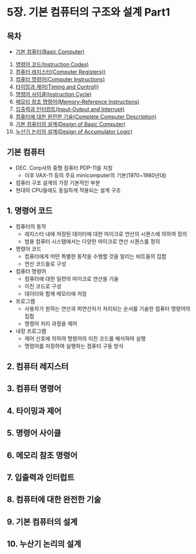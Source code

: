 # 5장. 기본 컴퓨터의 구조와 설계 Part1

[CSA2021 컴퓨터시스템구조 제 5 장 Part 1-1]: https://www.youtube.com/watch?v=vSnpYzCuwVY&amp;list=PLc8fQ-m7b1hCHTT7VH2oo0Ng7Et096dYc&amp;index=10
[CSA2021 컴퓨터시스템구조 제 5 장 Part 1-2]: https://www.youtube.com/watch?v=T2oKxvinK84&amp;list=PLc8fQ-m7b1hCHTT7VH2oo0Ng7Et096dYc&amp;index=11



## 목차

- [기본 컴퓨터(Basic Computer)](#기본-컴퓨터)

1. [명령어 코드(Instruction Codes)](#1-명령어-코드)
2. [컴퓨터 레지스터(Computer Registers))](#2-컴퓨터-레지스터)
3. [컴퓨터 명령어(Computer Instructions)](#3-컴퓨터-명령어)
4. [타이밍과 제어(Timing and Control))](#4-타이밍과-제어)
5. [명령어 사이클(Instruction Cycle)](#5-명령어-사이클)
6. [메모리 참조 명령어(Memory-Reference Instructions)](#6-메모리-참조-명령어)
7. [입출력과 인터럽트(Input-Output and Interrupt)](#7-입출력과-인터럽트)
8. [컴퓨터에 대한 완전한 기술(Complete Computer Description)](#8-컴퓨터에-대한-완전한-기술)
9. [기본 컴퓨터의 설계(Design of Basic Computer)](#9-기본-컴퓨터의-설계)
10. [누산기 논리의 설계(Design of Accumulator Logic)](#10-누산기-논리의-설계)



## 기본 컴퓨터

- DEC. Corp사의 중형 컴퓨터 PDP-11을 지칭
  - 이후 VAX-11 등의 주요 minicomputer의 기본(1970~1980년대)
- 컴퓨터 구조 설계의 가장 기본적인 부분
- 현대의 CPU들에도 동일하게 적용되는 설계 구조



## 1. 명령어 코드

- 컴퓨터의 동작
  - 레지스터 내에 저장된 데이터에 대한 마이크로 연산의 시퀀스에 의하여 정의
  - 범용 컴퓨터 시스템에서는 다양한 마이크로 연산 시퀀스를 정의
- 명령어 코드
  - 컴퓨터에게 어떤 특별한 동작을 수행할 것을 알리는 비트들의 집합
  - 연산 코드들로 구성
- 컴퓨터 명령어
  - 컴퓨터에 대한 일련의 마이크로 연산을 기술
  - 이진 코드로 구성
  - 데이터와 함께 메모리에 저장
- 프로그램
  - 사용자가 원하는 연산과 피연산자가 처리되는 순서를 기술한 컴퓨터 명령어의 집합
  - 명령어 처리 과정을 제어
- 내장 프로그램
  - 제어 신호에 의하여 명령어의 이진 코드를 해석하여 실행
  - 명령어를 저장하여 실행하는 컴퓨터 구동 방식



## 2. 컴퓨터 레지스터





## 3. 컴퓨터 명령어





## 4. 타이밍과 제어





## 5. 명령어 사이클





## 6. 메모리 참조 명령어





## 7. 입출력과 인터럽트





## 8. 컴퓨터에 대한 완전한 기술





## 9. 기본 컴퓨터의 설계





## 10. 누산기 논리의 설계

